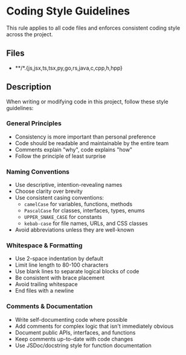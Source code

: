 # Coding Style Guidelines

This rule applies to all code files and enforces consistent coding style across the project.

## Files
- **/*.{js,jsx,ts,tsx,py,go,rs,java,c,cpp,h,hpp}

## Description
When writing or modifying code in this project, follow these style guidelines:

### General Principles
- Consistency is more important than personal preference
- Code should be readable and maintainable by the entire team
- Comments explain "why", code explains "how"
- Follow the principle of least surprise

### Naming Conventions
- Use descriptive, intention-revealing names
- Choose clarity over brevity
- Use consistent casing conventions:
  - `camelCase` for variables, functions, methods
  - `PascalCase` for classes, interfaces, types, enums
  - `UPPER_SNAKE_CASE` for constants
  - `kebab-case` for file names, URLs, and CSS classes
- Avoid abbreviations unless they are well-known

### Whitespace & Formatting
- Use 2-space indentation by default
- Limit line length to 80-100 characters
- Use blank lines to separate logical blocks of code
- Be consistent with brace placement
- Avoid trailing whitespace
- End files with a newline

### Comments & Documentation
- Write self-documenting code where possible
- Add comments for complex logic that isn't immediately obvious
- Document public APIs, interfaces, and functions
- Keep comments up-to-date with code changes
- Use JSDoc/docstring style for function documentation 